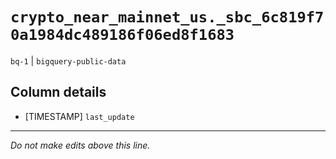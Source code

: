 # `crypto_near_mainnet_us._sbc_6c819f70a1984dc489186f06ed8f1683`
`bq-1` | `bigquery-public-data`

## Column details
* [TIMESTAMP] `last_update`

-------------------------------------------------------------------------------
*Do not make edits above this line.*
